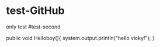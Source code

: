 # test-GitHub
only test
#test-second

public void Helloboy(){
  system.output.println("hello vicky!");
}
